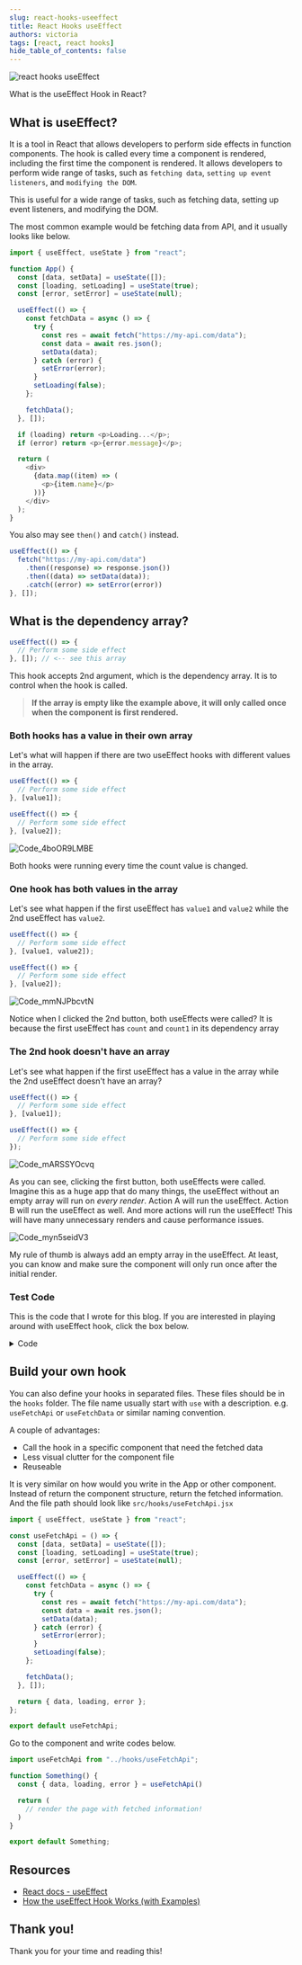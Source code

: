 ```yaml
---
slug: react-hooks-useeffect
title: React Hooks useEffect
authors: victoria
tags: [react, react hooks]
hide_table_of_contents: false
---
```


![react hooks useEffect](./react-hooks-useeffect.webp)

What is the useEffect Hook in React?

<!--truncate-->

## What is useEffect?

It is a tool in React that allows developers to perform side effects in function components. The hook is called every time a component is rendered, including the first time the component is rendered. It allows developers to perform wide range of tasks, such as `fetching data`, `setting up event listeners`, and `modifying the DOM`.

This is useful for a wide range of tasks, such as fetching data, setting up event listeners, and modifying the DOM.

The most common example would be fetching data from API, and it usually looks like below.

```js
import { useEffect, useState } from "react";

function App() {
  const [data, setData] = useState([]);
  const [loading, setLoading] = useState(true);
  const [error, setError] = useState(null);

  useEffect(() => {
    const fetchData = async () => {
      try {
        const res = await fetch("https://my-api.com/data");
        const data = await res.json();
        setData(data);
      } catch (error) {
        setError(error);
      }
      setLoading(false);
    };

    fetchData();
  }, []);

  if (loading) return <p>Loading...</p>;
  if (error) return <p>{error.message}</p>;

  return (
    <div>
      {data.map((item) => (
        <p>{item.name}</p>
      ))}
    </div>
  );
}
```

You also may see `then()` and `catch()` instead.

```js
useEffect(() => {
  fetch("https://my-api.com/data")
    .then((response) => response.json())
    .then((data) => setData(data));
    .catch((error) => setError(error))
}, []);
```

## What is the dependency array?

```js
useEffect(() => {
  // Perform some side effect
}, []); // <-- see this array
```

This hook accepts 2nd argument, which is the dependency array. It is to control when the hook is called.

> **If the array is empty like the example above, it will only called once when the component is first rendered.**

### Both hooks has a value in their own array

Let's what will happen if there are two useEffect hooks with different values in the array.

```js
useEffect(() => {
  // Perform some side effect
}, [value1]);

useEffect(() => {
  // Perform some side effect
}, [value2]);
```

![Code_4boOR9LMBE](https://user-images.githubusercontent.com/35031228/207716615-ccb03d54-edf0-4e01-86d5-4e5a255269de.gif)

Both hooks were running every time the count value is changed.

### One hook has both values in the array

Let's see what happen if the first useEffect has `value1` and `value2` while the 2nd useEffect has `value2`.

```js
useEffect(() => {
  // Perform some side effect
}, [value1, value2]);

useEffect(() => {
  // Perform some side effect
}, [value2]);
```

![Code_mmNJPbcvtN](https://user-images.githubusercontent.com/35031228/207718037-ad3a274d-54df-4901-9427-220009017477.gif)

Notice when I clicked the 2nd button, both useEffects were called? It is because the first useEffect has `count` and `count1` in its dependency array

### The 2nd hook doesn't have an array

Let's see what happen if the first useEffect has a value in the array while the 2nd useEffect doesn't have an array?

```js
useEffect(() => {
  // Perform some side effect
}, [value1]);

useEffect(() => {
  // Perform some side effect
});
```

![Code_mARSSYOcvq](https://user-images.githubusercontent.com/35031228/207721083-d0ed73bc-93d9-45ff-9a6f-799776860a94.gif)

As you can see, clicking the first button, both useEffects were called. Imagine this as a huge app that do many things, the useEffect without an empty array will run on _every render_. Action A will run the useEffect. Action B will run the useEffect as well. And more actions will run the useEffect! This will have many unnecessary renders and cause performance issues.

![Code_myn5seidV3](https://user-images.githubusercontent.com/35031228/207722474-e7827488-d110-42fd-a2cb-6dee3940038d.gif)

My rule of thumb is always add an empty array in the useEffect. At least, you can know and make sure the component will only run once after the initial render.

### Test Code

This is the code that I wrote for this blog. If you are interested in playing around with useEffect hook, click the box below.

<details>
<summary>Code</summary>

```js
import { useEffect, useState } from "react";
import "./App.css";

function App() {
  const [count, setCount] = useState(0);
  const [count1, setCount1] = useState(0);

  function handleClick() {
    setCount((prev) => prev + 1);
  }

  function handleClick1() {
    setCount1((prev) => prev + 5);
  }

  useEffect(() => {
    console.log(`the count: ${count}`);
  }, [count]);

  useEffect(() => {
    console.log(`the count1: ${count1}`);
  }, []);

  return (
    <main>
      <h1>Hello</h1>
      <p>count: {count}</p>
      <p>count1: {count1}</p>
      <button type="button" onClick={handleClick}>
        click for count
      </button>
      <button type="button" onClick={handleClick1}>
        click for count1
      </button>
    </main>
  );
}

export default App;
```

</details>

## Build your own hook

You can also define your hooks in separated files. These files should be in the `hooks` folder. The file name usually start with `use` with a description. e.g. `useFetchApi` or `useFetchData` or similar naming convention.

A couple of advantages:

- Call the hook in a specific component that need the fetched data
- Less visual clutter for the component file
- Reuseable

It is very similar on how would you write in the App or other component. Instead of return the component structure, return the fetched information. And the file path should look like `src/hooks/useFetchApi.jsx`

```js
import { useEffect, useState } from "react";

const useFetchApi = () => {
  const [data, setData] = useState([]);
  const [loading, setLoading] = useState(true);
  const [error, setError] = useState(null);

  useEffect(() => {
    const fetchData = async () => {
      try {
        const res = await fetch("https://my-api.com/data");
        const data = await res.json();
        setData(data);
      } catch (error) {
        setError(error);
      }
      setLoading(false);
    };

    fetchData();
  }, []);

  return { data, loading, error };
};

export default useFetchApi;
```

Go to the component and write codes below.

```js
import useFetchApi from "../hooks/useFetchApi";

function Something() {
  const { data, loading, error } = useFetchApi()

  return (
    // render the page with fetched information!
  )
}

export default Something;
```

## Resources

- [React docs - useEffect](https://beta.reactjs.org/apis/react/useEffect)
- [How the useEffect Hook Works (with Examples)](https://daveceddia.com/useeffect-hook-examples/)

## Thank you!

Thank you for your time and reading this!
